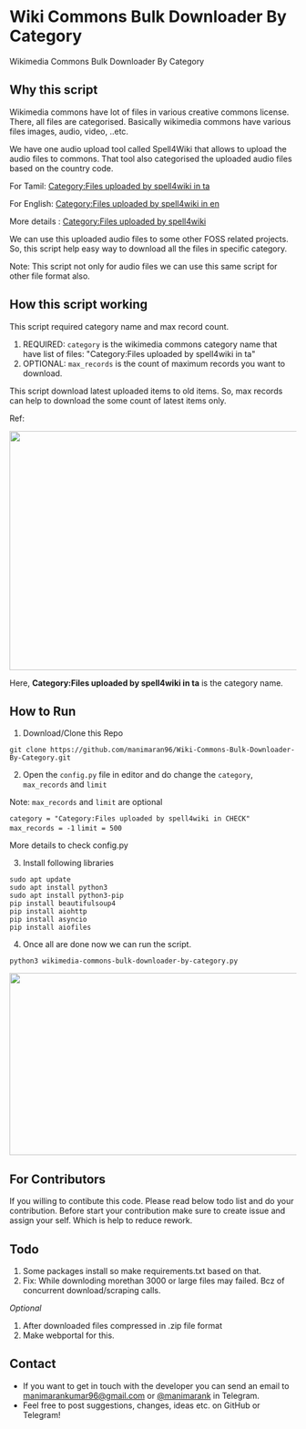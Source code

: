 # Wiki Commons Bulk Downloader By Category

Wikimedia Commons Bulk Downloader By Category


## Why this script
Wikimedia commons have lot of files in various creative commons license. There, all files are categorised.
Basically wikimedia commons have various files images, audio, video, ..etc.

We have one audio upload tool called Spell4Wiki that allows to upload the audio files to commons. That tool also categorised the uploaded audio files based on the country code.

For Tamil: [Category:Files uploaded by spell4wiki in ta](https://commons.wikimedia.org/wiki/Category:Files_uploaded_by_spell4wiki_in_ta)

For English: [Category:Files uploaded by spell4wiki in en](https://commons.wikimedia.org/wiki/Category:Files_uploaded_by_spell4wiki_in_en)

More details : [Category:Files uploaded by spell4wiki](https://commons.wikimedia.org/wiki/Category:Files_uploaded_by_spell4wiki)

We can use this uploaded audio files to some other FOSS related projects. 
So, this script help easy way to download all the files in specific category.

Note: This script not only for audio files we can use this same script for other file format also.


## How this script working
This script required category name and max record count. 

1. REQUIRED: `category` is the wikimedia commons category name that have list of files: "Category:Files uploaded by spell4wiki in ta"
2. OPTIONAL: `max_records` is the count of maximum records you want to download.

This script download latest uploaded items to old items. So, max records can help to download the some count of latest items only.

Ref: 

<img src="https://gitlab.com/manimaran/wiki-commons-bulk-downloader-by-category/-/raw/main/files/wikimedia_commons_category_page_ex.png" width="820px" height="420px"></img>

Here, **Category:Files uploaded by spell4wiki in ta** is the category name.


## How to Run


1. Download/Clone this Repo
```
git clone https://github.com/manimaran96/Wiki-Commons-Bulk-Downloader-By-Category.git 
```
2. Open the `config.py` file in editor and do change the `category`, `max_records` and `limit`

Note: `max_records` and `limit` are optional 

`category = "Category:Files uploaded by spell4wiki in CHECK"`
`max_records = -1`
`limit = 500`

More details to check config.py 


3. Install following libraries 
```
sudo apt update
sudo apt install python3
sudo apt install python3-pip
pip install beautifulsoup4
pip install aiohttp
pip install asyncio
pip install aiofiles
```
4. Once all are done now we can run the script.

```shell
python3 wikimedia-commons-bulk-downloader-by-category.py
```

<img src="https://gitlab.com/manimaran/wiki-commons-bulk-downloader-by-category/-/raw/main/files/wikimedia_commons_download_script.png" width="820px" height="320px"></img>


## For Contributors
If you willing to contibute this code. Please read below todo list and do your contribution. Before start your contribution make sure to create issue and assign your self. Which is help to reduce rework.

## Todo
1. Some packages install so make requirements.txt based on that.
2. Fix: While downloding morethan 3000 or large files may failed. Bcz of concurrent download/scraping calls.

*Optional*
1. After downloaded files compressed in .zip file format
2. Make webportal for this.

## Contact 
* If you want to get in touch with the developer you can send an email to <a href="mailto:manimarankumar96@gmail.com">manimarankumar96@gmail.com</a> or [@manimarank](https://t.me/manimaran_k) in Telegram.
* Feel free to post suggestions, changes, ideas etc. on GitHub or Telegram!
